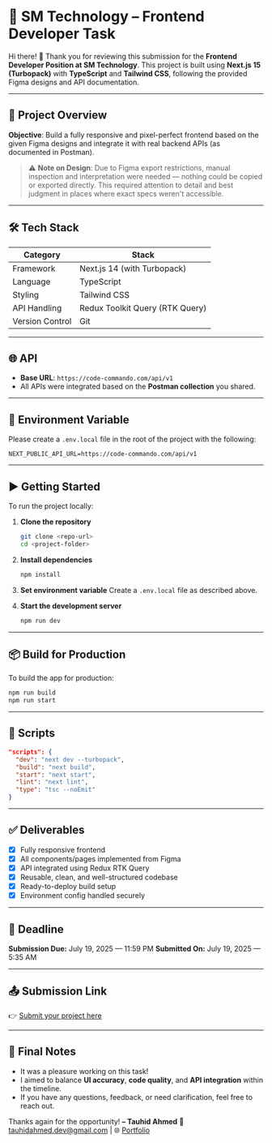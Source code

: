 # 🚀 SM Technology – Frontend Developer Task

Hi there! 👋
Thank you for reviewing this submission for the **Frontend Developer Position at SM Technology**. This project is built using **Next.js 15 (Turbopack)** with **TypeScript** and **Tailwind CSS**, following the provided Figma designs and API documentation.

---

## 📁 Project Overview

**Objective**:
Build a fully responsive and pixel-perfect frontend based on the given Figma designs and integrate it with real backend APIs (as documented in Postman).

> ⚠️ **Note on Design**:
> Due to Figma export restrictions, manual inspection and interpretation were needed — nothing could be copied or exported directly. This required attention to detail and best judgment in places where exact specs weren't accessible.

---

## 🛠 Tech Stack

| Category        | Stack                           |
| --------------- | ------------------------------- |
| Framework       | Next.js 14 (with Turbopack)     |
| Language        | TypeScript                      |
| Styling         | Tailwind CSS                    |
| API Handling    | Redux Toolkit Query (RTK Query) |
| Version Control | Git                             |

---

## 🌐 API

- **Base URL**: `https://code-commando.com/api/v1`
- All APIs were integrated based on the **Postman collection** you shared.

---

## 🔐 Environment Variable

Please create a `.env.local` file in the root of the project with the following:

```env
NEXT_PUBLIC_API_URL=https://code-commando.com/api/v1
```

---

## ▶️ Getting Started

To run the project locally:

1. **Clone the repository**

   ```bash
   git clone <repo-url>
   cd <project-folder>
   ```

2. **Install dependencies**

   ```bash
   npm install
   ```

3. **Set environment variable**
   Create a `.env.local` file as described above.

4. **Start the development server**

   ```bash
   npm run dev
   ```

---

## 📦 Build for Production

To build the app for production:

```bash
npm run build
npm run start
```

---

## 🧾 Scripts

```json
"scripts": {
  "dev": "next dev --turbopack",
  "build": "next build",
  "start": "next start",
  "lint": "next lint",
  "type": "tsc --noEmit"
}
```

---

## ✅ Deliverables

- [x] Fully responsive frontend
- [x] All components/pages implemented from Figma
- [x] API integrated using Redux RTK Query
- [x] Reusable, clean, and well-structured codebase
- [x] Ready-to-deploy build setup
- [x] Environment config handled securely

---

## 📅 Deadline

**Submission Due:** July 19, 2025 — 11:59 PM
**Submitted On:** July 19, 2025 — 5:35 AM

---

## 📤 Submission Link

👉 [Submit your project here](https://docs.google.com/forms/d/1O5T3TfgVAOVwJrB6h8_caF8UZad66a9JiYV_d7d1lBY/viewform?edit_requested=true)

---

## 🙌 Final Notes

- It was a pleasure working on this task!
- I aimed to balance **UI accuracy**, **code quality**, and **API integration** within the timeline.
- If you have any questions, feedback, or need clarification, feel free to reach out.

Thanks again for the opportunity!
**– Tauhid Ahmed**
📧 [tauhidahmed.dev@gmail.com](mailto:tauhidahmed.dev@gmail.com) | 🌐 [Portfolio](https://tauhidahmed.vercel.app)
